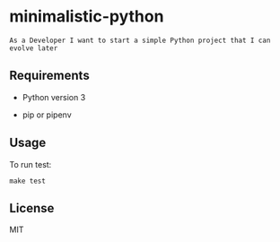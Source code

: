 # minimalistic-python

`As a Developer I want to start a simple Python project that I can evolve later`

## Requirements

- Python version 3

- pip or pipenv

## Usage

To run test:

```shell
make test
```
## License

MIT
